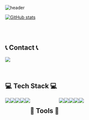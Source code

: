 <div align="left"> 

![header](https://capsule-render.vercel.app/api?type=venom&color=timeGradient&text=Welcome%20to%20shpark's%20GitHub%20👋&animation=twinkling&fontSize=35&fontAlignY=40&fontAlign=70&height=250)

[![GitHub stats](https://github-readme-stats.vercel.app/api/top-langs/?username=rcshpark&exclude_repo=dkssud8150.github.io&layout=compact&theme=tokyonight)](https://github.com/rcshpark/github-readme-stats)
  
<br/>
<br/>

## 📞 Contact 📞
<div style="display:flex; flex-direction:row;">
    <a href="mailto:rcshpark@gmail.com">
        <img src="https://img.shields.io/badge/Gmail-EA4335?style=for-the-badge&logo=Gmail&logoColor=white"> 
    </a>
</div>

<br/>
<br/>

##  💻 Tech Stack 💻
<div style="display:flex; flex-direction:row;">  
<img src="https://img.shields.io/badge/flutter-02569B?style=for-the-badge&logo=flutter&logoColor=white">
<img src="https://img.shields.io/badge/swift-F05138?style=for-the-badge&logo=swift&logoColor=white">
<img src="https://img.shields.io/badge/firebase-FFCA28?style=for-the-badge&logo=firebase&logoColor=white"><br>
<img src="https://img.shields.io/badge/react-61DAFB?style=for-the-badge&logo=react&logoColor=white"> 
<img src="https://img.shields.io/badge/python-3776AB?style=for-the-badge&logo=python&logoColor=white"> 
 
<br/>
<br/>

## 🧰 Tools 🧰
<div style="display:flex; flex-direction:row;">
<img src="https://img.shields.io/badge/git-F05032?style=for-the-badge&logo=git&logoColor=white"> 
<img src="https://img.shields.io/badge/github-181717?style=for-the-badge&logo=github&logoColor=white">
<img src="https://img.shields.io/badge/github actions-2088FF?style=for-the-badge&logo=github actions&logoColor=white"> <br>
<img src="https://img.shields.io/badge/slack-4A154B?style=for-the-badge&logo=slack&logoColor=white">
<img src="https://img.shields.io/badge/figma-F24E1E?style=for-the-badge&logo=figma&logoColor=white"> 

<br/>
<br/>

</div>
